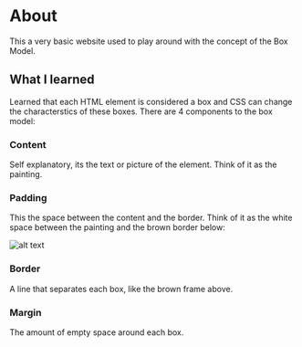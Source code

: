 # About
This a very basic website used to play around with the concept of the Box Model.

## What I learned
Learned that each HTML element is considered a box and CSS can change the characterstics of these boxes. There are 4 components to
the box model:

### Content
Self explanatory, its the text or picture of the element. Think of it as the painting.

### Padding
This the space between the content and the border. Think of it as the white space between the painting and the brown border below:

![alt text](http://cache1.artprintimages.com/images/jump_pages/20111012_artistrising/images/frame_03.png)

### Border
A line that separates each box, like the brown frame above.

### Margin
The amount of empty space around each box. 
